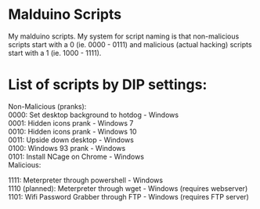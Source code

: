 # Malduino Scripts
My malduino scripts.
My system for script naming is that non-malicious scripts start with a 0 (ie. 0000 - 0111) and malicious (actual hacking) scripts start with a 1 (ie. 1000 - 1111).
# List of scripts by DIP settings: 
Non-Malicious (pranks):  
0000: Set desktop background to hotdog - Windows   
0001: Hidden icons prank - Windows 7  
0010: Hidden icons prank - Windows 10  
0011: Upside down desktop - Windows  
0100: Windows 93 prank - Windows  
0101: Install NCage on Chrome - Windows  
Malicious:  
  
1111: Meterpreter through powershell - Windows  
1110 (planned): Meterpreter through wget - Windows (requires webserver)  
1101: Wifi Password Grabber through FTP - Windows (requires FTP server)  
